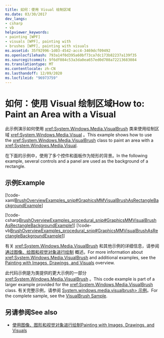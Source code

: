 ```yaml
---
title: 如何：使用 Visual 绘制区域
ms.date: 03/30/2017
dev_langs:
- csharp
- vb
helpviewer_keywords:
- painting [WPF]
- visuals [WPF], painting with
- brushes [WPF], painting with visuals
ms.assetid: 35f92996-1d03-4542-acc4-3469dcf09492
ms.openlocfilehash: 793a14f0d395a60bf73ca7dc173b82237a139f35
ms.sourcegitcommit: 9f6df084c53a3da0ea657ed0d708a72213683084
ms.translationtype: MT
ms.contentlocale: zh-CN
ms.lasthandoff: 12/09/2020
ms.locfileid: "96973759"
---
```

# <a name="how-to-paint-an-area-with-a-visual"></a><span data-ttu-id="a5e37-102">如何：使用 Visual 绘制区域</span><span class="sxs-lookup"><span data-stu-id="a5e37-102">How to: Paint an Area with a Visual</span></span>
<span data-ttu-id="a5e37-103">此示例演示如何使用 <xref:System.Windows.Media.VisualBrush> 类来使用绘制区域 <xref:System.Windows.Media.Visual> 。</span><span class="sxs-lookup"><span data-stu-id="a5e37-103">This example shows how to use the <xref:System.Windows.Media.VisualBrush> class to paint an area with a <xref:System.Windows.Media.Visual>.</span></span>  
  
 <span data-ttu-id="a5e37-104">在下面的示例中，使用了多个控件和面板作为矩形的背景。</span><span class="sxs-lookup"><span data-stu-id="a5e37-104">In the following example, several controls and a panel are used as the background of a rectangle.</span></span>  
  
## <a name="example"></a><span data-ttu-id="a5e37-105">示例</span><span class="sxs-lookup"><span data-stu-id="a5e37-105">Example</span></span>  
 [!code-xaml[BrushOverviewExamples_snip#GraphicsMMVisualBrushAsRectangleBackgroundExample](~/samples/snippets/xaml/VS_Snippets_Wpf/BrushOverviewExamples_snip/XAML/VisualBrushExample.xaml#graphicsmmvisualbrushasrectanglebackgroundexample)]  
  
 [!code-csharp[BrushOverviewExamples_procedural_snip#GraphicsMMVisualBrushAsRectangleBackgroundExample1](~/samples/snippets/csharp/VS_Snippets_Wpf/BrushOverviewExamples_procedural_snip/CSharp/VisualBrushExample.cs#graphicsmmvisualbrushasrectanglebackgroundexample1)]
 [!code-vb[BrushOverviewExamples_procedural_snip#GraphicsMMVisualBrushAsRectangleBackgroundExample1](~/samples/snippets/visualbasic/VS_Snippets_Wpf/BrushOverviewExamples_procedural_snip/visualbasic/visualbrushexample.vb#graphicsmmvisualbrushasrectanglebackgroundexample1)]  
  
 <span data-ttu-id="a5e37-106">有关 <xref:System.Windows.Media.VisualBrush> 和其他示例的详细信息，请参阅 [通过图像、绘图和视觉对象进行绘制](painting-with-images-drawings-and-visuals.md) 概述。</span><span class="sxs-lookup"><span data-stu-id="a5e37-106">For more information about <xref:System.Windows.Media.VisualBrush> and additional examples, see the [Painting with Images, Drawings, and Visuals](painting-with-images-drawings-and-visuals.md) overview.</span></span>  
  
 <span data-ttu-id="a5e37-107">此代码示例是为类提供的更大示例的一部分 <xref:System.Windows.Media.VisualBrush> 。</span><span class="sxs-lookup"><span data-stu-id="a5e37-107">This code example is part of a larger example provided for the <xref:System.Windows.Media.VisualBrush> class.</span></span> <span data-ttu-id="a5e37-108">有关完整示例，请参阅 [System.windows.media.visualbrush> 示例](https://github.com/Microsoft/WPF-Samples/tree/master/Graphics/VisualBrush)。</span><span class="sxs-lookup"><span data-stu-id="a5e37-108">For the complete sample, see the [VisualBrush Sample](https://github.com/Microsoft/WPF-Samples/tree/master/Graphics/VisualBrush).</span></span>  
  
## <a name="see-also"></a><span data-ttu-id="a5e37-109">另请参阅</span><span class="sxs-lookup"><span data-stu-id="a5e37-109">See also</span></span>

- [<span data-ttu-id="a5e37-110">使用图像、图形和视觉对象进行绘制</span><span class="sxs-lookup"><span data-stu-id="a5e37-110">Painting with Images, Drawings, and Visuals</span></span>](painting-with-images-drawings-and-visuals.md)
